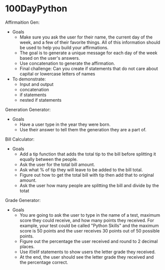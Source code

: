 # 100DayPython

Affirmaition Gen: 
- Goals
  - Make sure you ask the user for their name, the current day of the week, and a few of their favorite things. All of this information should be used to help you build your affirmations.
  - The goal is to generate a unique message for each day of the week based on the user's answers.
  - Use concatenation to generate the affirmation.
  - Final challenge: Can you create if statements that do not care about capital or lowercase letters of names
- To demonstrate:
  - Input and output
  - concatenation
  - if statements
  - nested if statements


Generation Generator: 
- Goals
  - Have a user type in the year they were born.
  - Use their answer to tell them the generation they are a part of.


Bill Calculator: 
- Goals 
  - Add a tip function that adds the total tip to the bill before splitting it equally between the people.
  - Ask the user for the total bill amount.
  - Ask what % of tip they will leave to be added to the bill total.
  - Figure out how to get the total bill with tip then add that to original amount.
  - Ask the user how many people are splitting the bill and divide by the totat


Grade Generator: 
- Goals 
  - You are going to ask the user to type in the name of a test, maximum score they could receive, and how many points they received. For example, your test could be called "Python Skills" and the maximum score is 50 points and the user receives 30 points out of 50 possible points.
  - Figure out the percentage the user received and round to 2 decimal places. 
  - Use if/elif statements to show users the letter grade they received.
  - At the end, the user should see the letter grade they received and the percentage correct.
